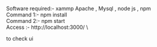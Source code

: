 Software required:- xammp Apache , Mysql , node js , npm \
Command 1:- npm install \
Command 2:- npm start \
Access :- http://localhost:3000/  \

to check ui
